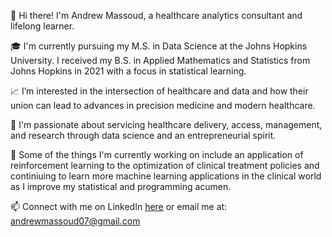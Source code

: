 👋 Hi there! I'm Andrew Massoud, a healthcare analytics consultant and lifelong learner. 

:mortar_board: I'm currently pursuing my M.S. in Data Science at the Johns Hopkins University. I received my B.S. in Applied Mathematics and Statistics from Johns Hopkins in 2021 with a focus in statistical learning.

:chart_with_upwards_trend: I’m interested in the intersection of healthcare and data and how their union can lead to advances in precision medicine and modern healthcare.

:eyes: I'm passionate about servicing healthcare delivery, access, management, and research through data science and an entrepreneurial spirit.

:hospital: Some of the things I'm currently working on include an application of reinforcement learning to the optimization of clinical treatment policies and continiuing to
learn more machine learning applications in the clinical world as I improve my statistical and programming acumen.

<!--- - 💞️ I’m looking to collaborate on ... --->
📫 Connect with me on LinkedIn <a href = "https://www.linkedin.com/in/andrew-massoud/">here</a> or email me at: andrewmassoud07@gmail.com

<!---
andrewM152/andrewM152 is a ✨ special ✨ repository because its `README.md` (this file) appears on your GitHub profile.
You can click the Preview link to take a look at your changes.
--->
